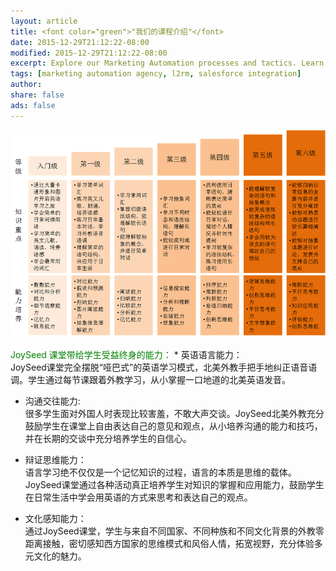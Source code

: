 ```yaml
---
layout: article
title: <font color="green">"我们的课程介绍"</font>
date: 2015-12-29T21:12:22-08:00
modified: 2015-12-29T21:12:22-08:00
excerpt: Explore our Marketing Automation processes and tactics. Learn how we engage.
tags: [marketing automation agency, l2rm, salesforce integration]
author:
share: false
ads: false
---
```


<div align="center">
<img src="../images/class.png"  alt="class struct"/>
</div>

   <br/>
<font color="green">
JoySeed 课堂带给学生受益终身的能力：
</font>
* 英语语言能力：   <br/>
  JoySeed课堂完全摆脱“哑巴式”的英语学习模式，北美外教手把手地纠正语音语调。学生通过每节课跟着外教学习，从小掌握一口地道的北美英语发音。

* 沟通交往能力:    <br/>
  很多学生面对外国人时表现比较害羞，不敢大声交谈。JoySeed北美外教充分鼓励学生在课堂上自由表达自己的意见和观点，从小培养沟通的能力和技巧，并在长期的交谈中充分培养学生的自信心。

* 辩证思维能力：  <br/>
  语言学习绝不仅仅是一个记忆知识的过程，语言的本质是思维的载体。JoySeed课堂通过各种活动真正培养学生对知识的掌握和应用能力，鼓励学生在日常生活中学会用英语的方式来思考和表达自己的观点。

* 文化感知能力：  <br/>
  通过JoySeed课堂，学生与来自不同国家、不同种族和不同文化背景的外教零距离接触，密切感知西方国家的思维模式和风俗人情，拓宽视野，充分体验多元文化的魅力。


